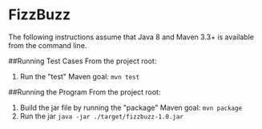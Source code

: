 # FizzBuzz
The following instructions assume that Java 8 and Maven 3.3+ is available from the command line.

##Running Test Cases
From the project root:
1. Run the "test" Maven goal:
  `mvn test`

##Running the Program
From the project root:
1. Build the jar file by running the "package" Maven goal:
  `mvn package`
2. Run the jar
  `java -jar ./target/fizzbuzz-1.0.jar`
